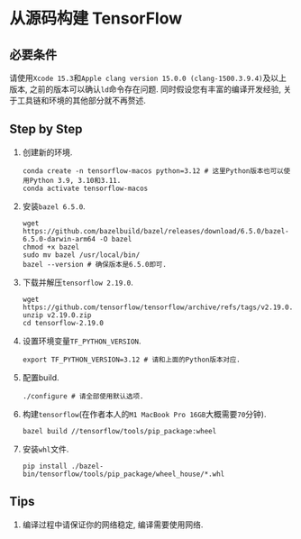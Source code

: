 # 从源码构建 TensorFlow

## 必要条件

请使用`Xcode 15.3`和`Apple clang version 15.0.0 (clang-1500.3.9.4)`及以上版本, 之前的版本可以确认`ld`命令存在问题. 同时假设您有丰富的编译开发经验, 关于工具链和环境的其他部分就不再赘述.

## Step by Step

1. 创建新的环境.

    ```shell
    conda create -n tensorflow-macos python=3.12 # 这里Python版本也可以使用Python 3.9, 3.10和3.11.
    conda activate tensorflow-macos
    ```

2. 安装`bazel 6.5.0`.

    ```shell
    wget https://github.com/bazelbuild/bazel/releases/download/6.5.0/bazel-6.5.0-darwin-arm64 -O bazel
    chmod +x bazel
    sudo mv bazel /usr/local/bin/
    bazel --version # 确保版本是6.5.0即可.
    ```

3. 下载并解压`tensorflow 2.19.0`.

    ```shell
    wget https://github.com/tensorflow/tensorflow/archive/refs/tags/v2.19.0.zip
    unzip v2.19.0.zip
    cd tensorflow-2.19.0
    ```

4. 设置环境变量`TF_PYTHON_VERSION`.

    ```shell
    export TF_PYTHON_VERSION=3.12 # 请和上面的Python版本对应.
    ```

5. 配置build.

    ```shell
    ./configure # 请全部使用默认选项.
    ```

6. 构建`tensorflow`(在作者本人的`M1 MacBook Pro 16GB`大概需要`70`分钟).

    ```shell
    bazel build //tensorflow/tools/pip_package:wheel
    ```

7. 安装`whl`文件.

     ```shell
     pip install ./bazel-bin/tensorflow/tools/pip_package/wheel_house/*.whl
     ```

## Tips

1. 编译过程中请保证你的网络稳定, 编译需要使用网络.

